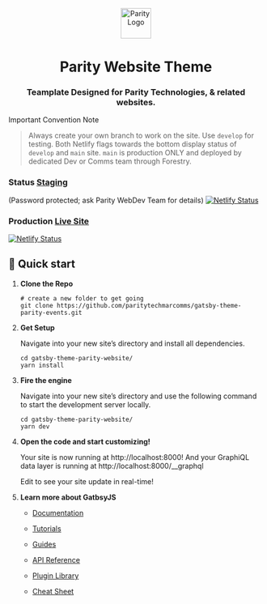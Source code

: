 <p align="center">
  <a href="https://www.parity.io">
    <img alt="Parity Logo" src="https://www.parity.io/images/parity_logo_light.png" width="60" />
  </a>
</p>
<h1 align="center">
  Parity Website Theme
</h1>
<h3 align="center">
  Teamplate Designed for Parity Technologies, & related websites. 
</h3>

Important Convention Note
> Always create your own branch to work on the site. Use `develop` for testing.  Both Netlify flags towards the bottom display status of `develop` and `main` site.  `main` is production ONLY and deployed by dedicated Dev or Comms team through Forestry.

### Status [Staging](https://staging.parity.io/) 
(Password protected; ask Parity WebDev Team for details)
[![Netlify Status](https://api.netlify.com/api/v1/badges/a37b450c-3e18-4676-8ec3-e2d370366d43/deploy-status)](https://app.netlify.com/sites/parity-staging/deploys)

### Production [Live Site](https://www.parity.io)
[![Netlify Status](https://api.netlify.com/api/v1/badges/18555313-f0d7-4189-8176-b27ed50e17fa/deploy-status)](https://app.netlify.com/sites/parity-prod/deploys)


## 🚀 Quick start



1.  **Clone the Repo**

    ```shell
    # create a new folder to get going
    git clone https://github.com/paritytechmarcomms/gatsby-theme-parity-events.git
    ```

2.  **Get Setup**

    Navigate into your new site’s directory and install all dependencies.

    ```shell
    cd gatsby-theme-parity-website/
    yarn install
    ```
    
2.  **Fire the engine**

    Navigate into your new site’s directory and use the following command to start the development server locally.

    ```shell
    cd gatsby-theme-parity-website/
    yarn dev
    ```

3.  **Open the code and start customizing!**

    Your site is now running at http://localhost:8000!
    And your GraphiQL data layer is running at http://localhost:8000/__graphql

    Edit to see your site update in real-time!

4.  **Learn more about GatbsyJS**

    - [Documentation](https://www.gatsbyjs.com/docs/?utm_source=starter&utm_medium=readme&utm_campaign=minimal-starter)

    - [Tutorials](https://www.gatsbyjs.com/tutorial/?utm_source=starter&utm_medium=readme&utm_campaign=minimal-starter)

    - [Guides](https://www.gatsbyjs.com/tutorial/?utm_source=starter&utm_medium=readme&utm_campaign=minimal-starter)

    - [API Reference](https://www.gatsbyjs.com/docs/api-reference/?utm_source=starter&utm_medium=readme&utm_campaign=minimal-starter)

    - [Plugin Library](https://www.gatsbyjs.com/plugins?utm_source=starter&utm_medium=readme&utm_campaign=minimal-starter)

    - [Cheat Sheet](https://www.gatsbyjs.com/docs/cheat-sheet/?utm_source=starter&utm_medium=readme&utm_campaign=minimal-starter)
